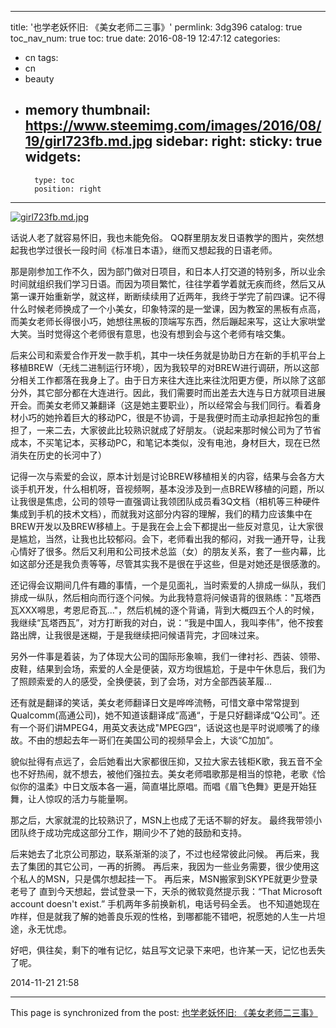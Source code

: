 
---
title: '也学老妖怀旧:  《美女老师二三事》'
permlink: 3dg396
catalog: true
toc_nav_num: true
toc: true
date: 2016-08-19 12:47:12
categories:
- cn
tags:
- cn
- beauty
- memory
thumbnail: https://www.steemimg.com/images/2016/08/19/girl723fb.md.jpg
sidebar:
    right:
        sticky: true
widgets:
    -
        type: toc
        position: right
---


[![girl723fb.md.jpg](https://www.steemimg.com/images/2016/08/19/girl723fb.md.jpg)](https://www.steemimg.com/image/4qF76)

话说人老了就容易怀旧，我也未能免俗。
QQ群里朋友发日语教学的图片，突然想起我也学过很长一段时间《标准日本语》，继而又想起我的日语老师。

那是刚参加工作不久，因为部门做对日项目，和日本人打交道的特别多，所以业余时间就组织我们学习日语。而因为项目繁忙，往往学着学着就无疾而终，然后又从第一课开始重新学，就这样，断断续续用了近两年，我终于学完了前四课。记不得什么时候老师换成了一个小美女，印象特深的是一堂课，因为教室的黑板有点高，而美女老师长得很小巧，她想往黑板的顶端写东西，然后蹦起来写，这让大家哄堂大笑。当时觉得这个老师很有意思，也没有想到会与这个老师有啥交集。

后来公司和索爱合作开发一款手机，其中一块任务就是协助日方在新的手机平台上移植BREW（无线二进制运行环境），因为我较早的对BREW进行调研，所以这部分相关工作都落在我身上了。由于日方来往大连比来往沈阳更方便，所以除了这部分外，其它部分都在大连进行。因此，我们需要时而出差去大连与日方就项目进展开会。而美女老师又兼翻译（这是她主要职业），所以经常会与我们同行。看着身材小巧的她拎着巨大的移动PC，很是不协调，于是我便时而主动承担起拎包的重担了，一来二去，大家彼此比较熟识就成了好朋友。（说起来那时候公司为了节省成本，不买笔记本，买移动PC，和笔记本类似，没有电池，身材巨大，现在已然消失在历史的长河中了）

记得一次与索爱的会议，原本计划是讨论BREW移植相关的内容，结果与会各方大谈手机开发，什么相机呀，音视频啊，基本没涉及到一点BREW移植的问题，所以让我很是焦虑，公司的领导一直强调让我领团队成员看3Q文档（相机等三种硬件集成到手机的技术文档），而就我对这部分内容的理解，我们的精力应该集中在BREW开发以及BREW移植上。于是我在会上会下都提出一些反对意见，让大家很是尴尬，当然，让我也比较郁闷。会下，老师看出我的郁闷，对我一通开导，让我心情好了很多。然后又利用和公司技术总监（女）的朋友关系，套了一些内幕，比如这部分还是我负责等等，尽管其实我不是很在乎这些，但是对她还是很感激的。

还记得会议期间几件有趣的事情，一个是见面礼，当时索爱的人排成一纵队，我们排成一纵队，然后相向而行逐个问候。为此我特意将问候语背的很熟练："瓦塔西瓦XXX嘚思，考恩尼奇瓦..."，然后机械的逐个背诵，背到大概四五个人的时候，我继续“瓦塔西瓦”，对方打断我的对白，说：“我是中国人，我叫李伟”，他不按套路出牌，让我很是迷糊，于是我继续把问候语背完，才回味过来。

另外一件事是着装，为了体现大公司的国际形象嘛，我们一律衬衫、西装、领带、皮鞋，结果到会场，索爱的人全是便装，双方均很尴尬，于是中午休息后，我们为了照顾索爱的人的感受，全换便装，到了会场，对方全部西装革履...

还有就是翻译的笑话，美女老师翻译日文是哗哗流畅，可惜文章中常常提到Qualcomm(高通公司)，她不知道该翻译成“高通“，于是只好翻译成“Q公司”。还有一个哥们讲MPEG4，用英文表达成"MPEG四“，话说这也是平时说顺嘴了的缘故。不由的想起去年一哥们在美国公司的视频早会上，大谈“C加加”。

貌似扯得有点远了，会后她看出大家都很压抑，又拉大家去钱柜K歌，我五音不全也不好热闹，就不想去，被他们强拉去。美女老师唱歌那是相当的惊艳，老歌《恰似你的温柔》中日文版本各一遍，简直堪比原唱。而唱《眉飞色舞》更是开始狂舞，让人惊叹的活力与能量啊。

那之后，大家就混的比较熟识了，MSN上也成了无话不聊的好友。
最终我带领小团队终于成功完成这部分工作，期间少不了她的鼓励和支持。

后来她去了北京公司那边，联系渐渐的淡了，不过也经常彼此问候。
再后来，我去了集团的其它公司，一再的折腾。
再后来，我因为一些业务需要，很少使用这个私人的MSN，只是偶尔想起挂一下。
再后来，MSN搬家到SKYPE就更少登录老号了
直到今天想起，尝试登录一下，天杀的微软竟然提示我：“That Microsoft account doesn't exist.”
手机两年多前换新机，电话号码全丢。
也不知道她现在咋样，但是就我了解的她善良乐观的性格，到哪都能不错吧，祝愿她的人生一片坦途，永无忧虑。

好吧，俱往矣，剩下的唯有记忆，姑且写文记录下来吧，也许某一天，记忆也丢失了呢。

2014-11-21 21:58

- - -

This page is synchronized from the post: [也学老妖怀旧:  《美女老师二三事》](https://steemit.com/@oflyhigh/3dg396)
